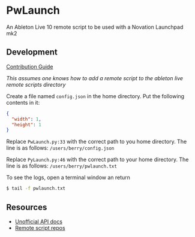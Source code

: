 # PwLaunch

An Ableton Live 10 remote script to be used with a Novation Launchpad mk2

## Development

[Contribution Guide](https://github.com/pineapplemidi/pwlaunch/blob/master/CONTRIBUTING.md)

_This assumes one knows how to add a remote script to the ableton live remote
scripts directory_

Create a file named `config.json` in the home directory. Put the following
contents in it:

```json
{
  "width": 1,
  "height": 1
}
```

Replace `PwLaunch.py:33` with the correct path to you home directory. The line
is as follows: `/users/berry/config.json`

Replace `PyLaunch.py:46` with the correct path to your home directory. The line
is as follows: `/users/berry/pwlaunch.txt`

To see the logs, open a terminal window an return

```bash
$ tail -f pwlaunch.txt
```

## Resources

+ [Unofficial API docs](https://julienbayle.studio/PythonLiveAPI_documentation/Live10.0.2.xml)
+ [Remote script repos](https://github.com/gluon/AbletonLive10_MIDIRemoteScripts)
